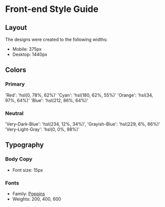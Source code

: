 # Front-end Style Guide

## Layout

The designs were created to the following widths:

- Mobile: 375px
- Desktop: 1440px

## Colors

### Primary

'Red': 'hsl(0, 78%, 62%)'
'Cyan': 'hsl(180, 62%, 55%)'
'Orange': 'hsl(34, 97%, 64%)'
'Blue': 'hsl(212, 86%, 64%)'

### Neutral

'Very-Dark-Blue': 'hsl(234, 12%, 34%)',
'Grayish-Blue': 'hsl(229, 6%, 66%)'
'Very-Light-Gray': 'hsl(0, 0%, 98%)'

## Typography

### Body Copy

- Font size: 15px

### Fonts

- Family: [Poppins](https://fonts.google.com/specimen/Poppins)
- Weights: 200, 400, 600
